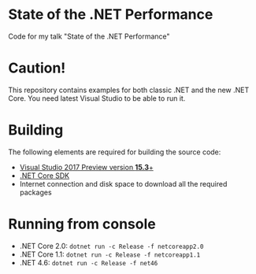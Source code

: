 # State of the .NET Performance

Code for my talk "State of the .NET Performance"

# Caution!

This repository contains examples for both classic .NET and the new .NET Core. You need latest Visual Studio to be able to run it.

# Building

The following elements are required for building the source code:

* [Visual Studio 2017 Preview version **15.3**+](https://www.visualstudio.com/vs/preview/)
* [.NET Core SDK](https://go.microsoft.com/fwlink/?linkid=848740)
* Internet connection and disk space to download all the required packages

# Running from console

* .NET Core 2.0: `dotnet run -c Release -f netcoreapp2.0`
* .NET Core 1.1: `dotnet run -c Release -f netcoreapp1.1`
* .NET 4.6: `dotnet run -c Release -f net46`
